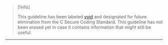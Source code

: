 > [!info]  
>
> This guideline has been labeled [void](https://wiki.sei.cmu.edu//confluence/label/seccode/void) and designated for future elimination from the C Secure Coding Standard. This guideline has not been erased yet in case it contains information that might still be useful.

------------------------------------------------------------------------
[](https://www.securecoding.cert.org/confluence/display/seccode/VOID+Always+provide+feedback+about+the+resulting+value+of+a+method?showChildren=false&showComments=false) [](https://www.securecoding.cert.org/confluence/display/seccode/99.+The+Void?showChildren=false&showComments=false) [](https://www.securecoding.cert.org/confluence/display/seccode/VOID+Automated+Detection+Tools?showChildren=false&showComments=false)
